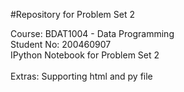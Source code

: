 #Repository for Problem Set 2

Course: BDAT1004 - Data Programming <br>
Student No: 200460907 <br>
IPython Notebook for Problem Set 2 
<br>
<br>
Extras: Supporting html and py file
